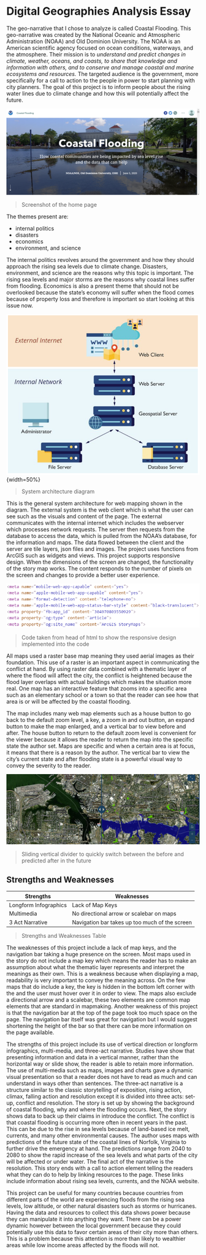 # Digital Geographies Analysis Essay

The geo-narrative that I chose to analyze is called Coastal Flooding. This geo-narrative was created by the National Oceanic and Atmospheric Administration (NOAA) and Old Dominion University. The NOAA is an American scientific agency focused on ocean conditions, waterways, and the atmosphere. Their mission is to *understand and predict changes in climate, weather, oceans, and coasts, to share that knowledge and information with others, and to conserve and manage coastal and marine ecosystems and resources.* The targeted audience is the government, more specifically for a call to action to the people in power to start planning with city planners. The goal of this project is to inform people about the rising water lines due to climate change and how this will potentially affect the future.

![home screenshot](img/title.PNG)
> Screenshot of the home page

The themes present are:
* internal politics
* disasters
* economics
* environment, and science

The internal politics revolves around the government and how they should approach the rising sea levels due to climate change. Disasters, environment, and science are the reasons why this topic is important. The rising sea levels and major storms are the reasons why coastal lines suffer from flooding. Economics is also a present theme that should not be overlooked because the state’s economy will suffer when the flood comes because of property loss and therefore is important so start looking at this issue now.

![system architecture diagram](img/systemarch.PNG){width=50%}
> System architecture diagram

This is the general system architecture for web mapping shown in the diagram. The external system is the web client which is what the user can see such as the visuals and content of the page. The external communicates with the internal internet which includes the webserver which processes network requests. The server then requests from the database to access the data, which is pulled from the NOAA’s database, for the information and maps. The data flowed between the client and the server are tile layers, json files and images. The project uses functions from ArcGIS such as widgets and views.
This project supports responsive design. When the dimensions of the screen are changed, the functionality of the story map works. The content responds to the number of pixels on the screen and changes to provide a better user experience.

![responsive code screenshot](img/responsive.PNG)
> Code taken from head of html to show the responsive design implemented into the code

All maps used a raster base map meaning they used aerial images as their foundation. This use of a raster is an important aspect in communicating the conflict at hand. By using raster data combined with a thematic layer of where the flood will affect the city, the conflict is heightened because the flood layer overlaps with actual buildings which makes the situation more real. One map has an interactive feature that zooms into a specific area such as an elementary school or a town so that the reader can see how that area is or will be affected by the coastal flooding.

The map includes many web map elements such as a house button to go back to the default zoom level, a key, a zoom in and out button, an expand button to make the map enlarged, and a vertical bar to view before and after. The house button to return to the default zoom level is convenient for the viewer because it allows the reader to return the map into the specific state the author set. Maps are specific and when a certain area is at focus, it means that there is a reason by the author. The vertical bar to view the city’s current state and after flooding state is a powerful visual way to convey the severity to the reader.

![Before and after screenshot](img/beforeafter.PNG)
> Sliding vertical divider to quickly switch between the before and predicted after in the future

## Strengths and Weaknesses

Strengths | Weaknesses
------------ | -------------
Longform Infographics | Lack of Map Keys
Multimedia | No directional arrow or scalebar on maps
3 Act Narrative | Navigation bar takes up too much of the screen
> Strengths and Weaknesses Table

The weaknesses of this project include a lack of map keys, and the navigation bar taking a huge presence on the screen. Most maps used in the story do not include a map key which means the reader has to make an assumption about what the thematic layer represents and interpret the meanings as their own. This is a weakness because when displaying a map, readability is very important to convey the meaning across. On the few maps that do include a key, the key is hidden in the bottom left corner with the and the user must hover over it in order to view. The maps also exclude a directional arrow and a scalebar, these two elements are common map elements that are standard in mapmaking. Another weakness of this project is that the navigation bar at the top of the page took too much space on the page. The navigation bar itself was great for navigation but I would suggest shortening the height of the bar so that there can be more information on the page available.

The strengths of this project include its use of vertical direction or longform infographics, multi-media, and three-act narrative. Studies have show that presenting information and data in a vertical manner, rather than the horizontal way or slide show, the reader is able to retain more information. The use of multi-media such as maps, images and charts gave a dynamic visual presentation so that a reader does not have to read as much and can understand in ways other than sentences. The three-act narrative is a structure similar to the classic storytelling of exposition, rising action, climax, falling action and resolution except it is divided into three acts: set-up, conflict and resolution. The story is set up by showing the background of coastal flooding, why and where the flooding occurs. Next, the story shows data to back up their claims in introduce the conflict. The conflict is that coastal flooding is occurring more often in recent years in the past. This can be due to the rise in sea levels because of land-based ice melt, currents, and many other environmental causes. The author uses maps with predictions of the future state of the coastal lines of Norfolk, Virginia to further drive the emergency at hand. The predictions range from 2040 to 2080 to show the rapid increase of the sea levels and what parts of the city will be affected or under water. The final act of the narrative is the resolution. This story ends with a call to action element telling the readers what they can do to help by linking resources to the page. These links include information about rising sea levels, currents, and the NOAA website.

This project can be useful for many countries because countries from different parts of the world are experiencing floods from the rising sea levels, low altitude, or other natural disasters such as storms or hurricanes. Having the data and resources to collect this data shows power because they can manipulate it into anything they want. There can be a power dynamic however between the local government because they could potentially use this data to favor certain areas of their city more than others. This is a problem because this attention is more than likely to wealthier areas while low income areas affected by the floods will not.
